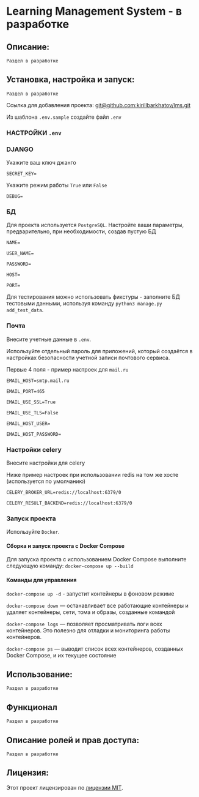 # Learning Management System - в разработке

## Описание:

`Раздел в разработке`

## Установка, настройка и запуск:

`Раздел в разработке`

Ссылка для добавления проекта:
[git@github.com:kirillbarkhatov/lms.git]()

Из шаблона `.env.sample` создайте файл `.env`

### НАСТРОЙКИ `.env`
### DJANGO

Укажите ваш ключ джанго

`SECRET_KEY=`

Укажите режим работы `True` или `False`

`DEBUG=`

### БД

Для проекта используется `PostgreSQL`. Настройте ваши параметры, предварительно, при необходимости, создав пустую БД

`NAME=`

`USER_NAME=`

`PASSWORD=`

`HOST=`

`PORT=`

Для тестирования можно использовать фикстуры - заполните БД тестовыми данными, используя команду `python3 manage.py add_test_data`.

### Почта

Внесите учетные данные в `.env`.

Используйте отдельный пароль для приложений, который создаётся в настройках безопасности учетной записи почтового сервиса.

Первые 4 поля - пример настроек для `mail.ru`

`EMAIL_HOST=smtp.mail.ru`

`EMAIL_PORT=465`

`EMAIL_USE_SSL=True`

`EMAIL_USE_TLS=False`

`EMAIL_HOST_USER=`

`EMAIL_HOST_PASSWORD=`


### Настройки celery

Внесите настройки для celery

Ниже пример настроек при использовании redis на том же хосте (используется по умолчанию)

`CELERY_BROKER_URL=redis://localhost:6379/0`

`CELERY_RESULT_BACKEND=redis://localhost:6379/0`

### Запуск проекта

Используйте `Docker`.

#### Сборка и запуск проекта с Docker Compose
Для запуска проекта с использованием Docker Compose выполните следующую команду:
`docker-compose up --build`

#### Команды для управления

`docker-compose up -d` - запустит контейнеры в фоновом режиме

`docker-compose down` — останавливает все работающие контейнеры и удаляет контейнеры, сети, тома и образы, созданные командой

`docker-compose logs` — позволяет просматривать логи всех контейнеров. Это полезно для отладки и мониторинга работы контейнеров.

`docker-compose ps` — выводит список всех контейнеров, созданных Docker Compose, и их текущее состояние

## Использование:

`Раздел в разработке`

## Функционал

`Раздел в разработке`

## Описание ролей и прав доступа:

`Раздел в разработке`

## Лицензия:

Этот проект лицензирован по [лицензии MIT](LICENSE).